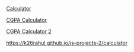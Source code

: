 [Calculator](https://k26rahul.github.io/js-projects-2/calculator)

[CGPA Calculator](https://k26rahul.github.io/js-projects-2/cgpa-calculator)

[CGPA Calculator 2](https://k26rahul.github.io/js-projects-2/cgpa-calculator-2)

https://k26rahul.github.io/js-projects-2/calculator
